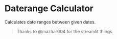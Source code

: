 # Daterange Calculator

Calculates date ranges between given dates.

> Thanks to @mazhar004 for the streamlit things
